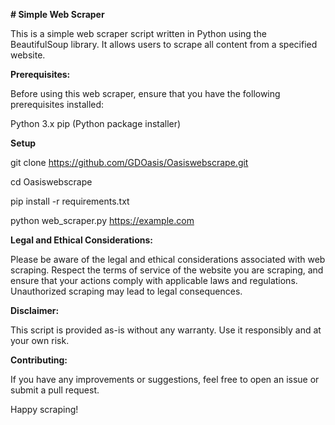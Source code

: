 **# Simple Web Scraper**

This is a simple web scraper script written in Python using the BeautifulSoup library. It allows users to scrape all content from a specified website.

**Prerequisites:**

Before using this web scraper, ensure that you have the following prerequisites installed:

Python 3.x
pip (Python package installer)


**Setup**

git clone https://github.com/GDOasis/Oasiswebscrape.git

cd Oasiswebscrape

pip install -r requirements.txt

python web_scraper.py https://example.com


**Legal and Ethical Considerations:**

Please be aware of the legal and ethical considerations associated with web scraping. Respect the terms of service of the website you are scraping, and ensure that your actions comply with applicable laws and regulations. Unauthorized scraping may lead to legal consequences.

**Disclaimer:**

This script is provided as-is without any warranty. Use it responsibly and at your own risk.

**Contributing:**

If you have any improvements or suggestions, feel free to open an issue or submit a pull request.

Happy scraping!
